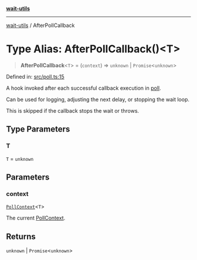 [**wait-utils**](../README.md)

***

[wait-utils](../globals.md) / AfterPollCallback

# Type Alias: AfterPollCallback()\<T\>

> **AfterPollCallback**\<`T`\> = (`context`) => `unknown` \| `Promise`\<`unknown`\>

Defined in: [src/poll.ts:15](https://github.com/havelessbemore/wait-utils/blob/3773ac400372bfb6ee47c30305c3ddfe9e2a73b6/src/poll.ts#L15)

A hook invoked after each successful callback execution in [poll](../functions/poll.md).

Can be used for logging, adjusting the next delay, or stopping the wait loop.

This is skipped if the callback stops the wait or throws.

## Type Parameters

### T

`T` = `unknown`

## Parameters

### context

[`PollContext`](../interfaces/PollContext.md)\<`T`\>

The current [PollContext](../interfaces/PollContext.md).

## Returns

`unknown` \| `Promise`\<`unknown`\>
